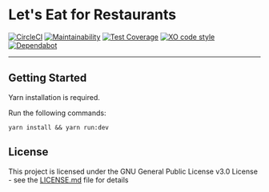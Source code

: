 # Let's Eat for Restaurants

[![CircleCI](https://circleci.com/gh/LetsEatCo/Restaurants.svg?style=shield)](https://circleci.com/gh/LetsEatCo/Restaurants)
[![Maintainability](https://api.codeclimate.com/v1/badges/36d621616338c3b42503/maintainability)](https://codeclimate.com/github/LetsEatCo/Restaurants/maintainability)
[![Test Coverage](https://api.codeclimate.com/v1/badges/36d621616338c3b42503/test_coverage)](https://codeclimate.com/github/LetsEatCo/Restaurants/test_coverage)
[![XO code style](https://img.shields.io/badge/code_style-XO-5ed9c7.svg)](https://github.com/xojs/xo)
[![Dependabot](https://badgen.net/badge/Dependabot/enabled/green?icon=dependabot)](https://dependabot.com/)

---

## Getting Started

Yarn installation is required.

Run the following commands: 
```Sh
yarn install && yarn run:dev
```

## License
This project is licensed under the GNU General Public License v3.0 License - see the [LICENSE.md](LICENSE) file for details
